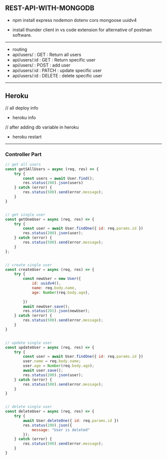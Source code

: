 ## REST-API-WITH-MONGODB

- npm install express nodemon dotenv cors mongoose uuidv4

- install thunder client in vs code extension for alternative of postman software.

---
- routing
- api/users/       : GET :    Return all users
- api/users/:id    : GET :    Return specific user
- api/users/       : POST :   add user
- api/users/:id    : PATCH :  update specific user
- api/users/:id    : DELETE : delete specific user
---


## Heroku
// all deploy info 
- heroku info

// after adding db variable in heroku
- heroku restart


---

### Controller Part
```javascript
// get all users
const getSAllUsers = async (req, res) => {
    try {
        const users = await User.find();
        res.status(200).json(users)
    } catch (error) {
        res.status(500).send(error.message);
    }
}


// get single user
const getOneUser = async (req, res) => {
    try {
        const user = await User.findOne({ id: req.params.id })
        res.status(200).json(user);
    } catch (error) {
        res.status(500).send(error.message);
    }
};


// create single user
const createUser = async (req, res) => {
    try {
        const newUser = new User({
            id: uuidv4(),
            name: req.body.name,
            age: Number(req.body.age),
            
        })
        await newUser.save();
        res.status(201).json(newUser);
    } catch (error) {
        res.status(500).send(error.message);
    }
}


// update single user
const updateUser = async (req, res) => {
    try {
        const user = await User.findOne({ id: req.params.id })
        user.name = req.body.name;
        user.age = Number(req.body.age);
        await user.save();
        res.status(200).json(user);
    } catch (error) {
        res.status(500).send(error.message);
    }
}


// delete single user
const deleteUser = async (req, res) => {
    try {
        await User.deleteOne({ id: req.params.id })
        res.status(200).json({
            message: "User is deleted"
        });
    } catch (error) {
        res.status(500).send(error.message);
    }
}


```



